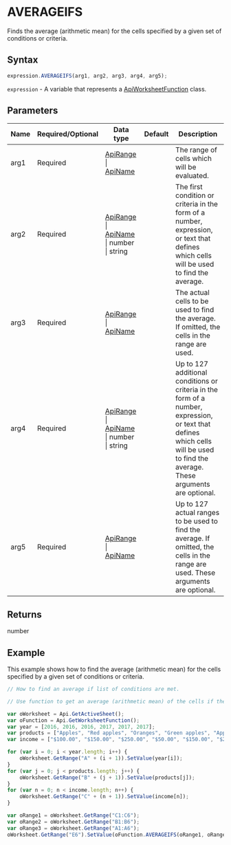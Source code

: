 # AVERAGEIFS

Finds the average (arithmetic mean) for the cells specified by a given set of conditions or criteria.

## Syntax

```javascript
expression.AVERAGEIFS(arg1, arg2, arg3, arg4, arg5);
```

`expression` - A variable that represents a [ApiWorksheetFunction](../ApiWorksheetFunction.md) class.

## Parameters

| **Name** | **Required/Optional** | **Data type** | **Default** | **Description** |
| ------------- | ------------- | ------------- | ------------- | ------------- |
| arg1 | Required | [ApiRange](../../ApiRange/ApiRange.md) \| [ApiName](../../ApiName/ApiName.md) |  | The range of cells which will be evaluated. |
| arg2 | Required | [ApiRange](../../ApiRange/ApiRange.md) \| [ApiName](../../ApiName/ApiName.md) \| number \| string |  | The first condition or criteria in the form of a number, expression, or text that defines which cells will be used to find the average. |
| arg3 | Required | [ApiRange](../../ApiRange/ApiRange.md) \| [ApiName](../../ApiName/ApiName.md) |  | The actual cells to be used to find the average. If omitted, the cells in the range are used. |
| arg4 | Required | [ApiRange](../../ApiRange/ApiRange.md) \| [ApiName](../../ApiName/ApiName.md) \| number \| string |  | Up to 127 additional conditions or criteria in the form of a number, expression, or text that defines which cells will be used to find the average. These arguments are optional. |
| arg5 | Required | [ApiRange](../../ApiRange/ApiRange.md) \| [ApiName](../../ApiName/ApiName.md) |  | Up to 127 actual ranges to be used to find the average. If omitted, the cells in the range are used. These arguments are optional. |

## Returns

number

## Example

This example shows how to find the average (arithmetic mean) for the cells specified by a given set of conditions or criteria.

```javascript editor-xlsx
// How to find an average if list of conditions are met.

// Use function to get an average (arithmetic mean) of the cells if the set of requirements is satisfied.

var oWorksheet = Api.GetActiveSheet();
var oFunction = Api.GetWorksheetFunction();
var year = [2016, 2016, 2016, 2017, 2017, 2017];
var products = ["Apples", "Red apples", "Oranges", "Green apples", "Apples", "Bananas"];
var income = ["$100.00", "$150.00", "$250.00", "$50.00", "$150.00", "$200.00"];

for (var i = 0; i < year.length; i++) {
    oWorksheet.GetRange("A" + (i + 1)).SetValue(year[i]);
}
for (var j = 0; j < products.length; j++) {
    oWorksheet.GetRange("B" + (j + 1)).SetValue(products[j]);
}
for (var n = 0; n < income.length; n++) {
    oWorksheet.GetRange("C" + (n + 1)).SetValue(income[n]);
}

var oRange1 = oWorksheet.GetRange("C1:C6");
var oRange2 = oWorksheet.GetRange("B1:B6");
var oRange3 = oWorksheet.GetRange("A1:A6");
oWorksheet.GetRange("E6").SetValue(oFunction.AVERAGEIFS(oRange1, oRange2, "*Apples", oRange3, 2016));
```
